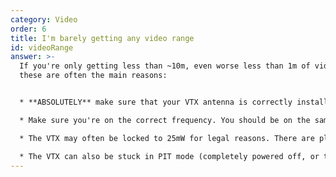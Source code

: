```yaml
---
category: Video
order: 6
title: I'm barely getting any video range
id: videoRange
answer: >-
  If you're only getting less than ~10m, even worse less than 1m of video range,
  these are often the main reasons:


  * **ABSOLUTELY** make sure that your VTX antenna is correctly installed. If not, you can *very* quickly fry the VTX. Make sure it's on correctly, and with the correct connector

  * Make sure you're on the correct frequency. You should be on the same band and channel as your VTX. This often occurs from incorrect behavior of the auto-search feature on goggles. Auto-search is not very reliable, it's always best to manually set the correct band and channel

  * The VTX may often be locked to 25mW for legal reasons. There are plenty of tutorials on how to unlock it to get a higher output power

  * The VTX can also be stuck in PIT mode (completely powered off, or transmitting at like 0.1mW). This can be changed with the hardware button on the VTX, or in Betaflight as well
---
```

